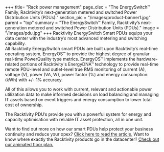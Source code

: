 +++
title= "Rack power management"
page_disc = "The EnergySwitch™ Family, Racktivity’s next-generation metered and switched Power Distribution Units (PDUs)."
section_pic = "/images/product-banner1.jpg"
parent = "top"
summary = "The EnergySwitch™ Family, Racktivity’s next-generation metered and switched Power Distribution Units (PDUs)."
image = "/images/pdu.jpg"
+++
Racktivity EnergySwitch Smart PDUs equips your data center with the industry’s most advanced metering and switching capability.\
All Racktivity EnergySwitch smart PDUs are built upon Racktivity’s real-time operating system, EnergyOS™ to provide the highest degree of granular real-time PowerQuality type metrics. EnergyOS™ implements the hardware-related portions of Racktivity's EnergyDNA™ technology to provide real-time remote PDU-level and outlet-level true RMS monitoring of current (A), voltage (V), power (VA, W), power factor (%) and energy consumption (kWh) with +/- 1% accuracy.

All of this allows you to work with current, relevant and actionable power utilization data to make informed decisions on load balancing and managing IT assets based on event triggers and energy consumption to lower total cost of ownership.

The Racktivity PDU’s provide you with a powerful system for energy and capacity optimisation with reliable IT asset protection, all in one unit.

Want to find out more on how our smart PDUs help protect your business continuity and reduce your opex? [Click here to read the article.](/our-smart-pdus-increase-your-uptime-reduce-opex)
Want to know where exactly the Racktivity products go in the datacenter? [Check out our animated floor plan.](/data-center-floor-plan-solution-overview)
